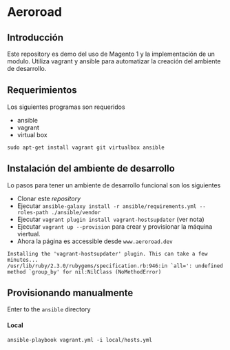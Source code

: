 # Aeroroad

## Introducción

Este repository es demo del uso de Magento 1 y la implementación de un modulo. 
Utiliza vagrant y ansible para automatizar la creación del ambiente de desarrollo.

## Requerimientos

Los siguientes programas son requeridos

* ansible
* vagrant
* virtual box

```
sudo apt-get install vagrant git virtualbox ansible
```

## Instalación del ambiente de desarrollo

Lo pasos para tener un ambiente de desarrollo funcional son los siguientes

* Clonar este *repository*
* Ejecutar `ansible-galaxy install -r ansible/requirements.yml --roles-path ./ansible/vendor`
* Ejecutar `vagrant plugin install vagrant-hostsupdater` (ver nota)
* Ejecutar `vagrant up --provision` para crear y provisionar la máquina viertual.
* Ahora la página es accessible desde `www.aeroroad.dev`
```
Installing the 'vagrant-hostsupdater' plugin. This can take a few minutes...
/usr/lib/ruby/2.3.0/rubygems/specification.rb:946:in `all=': undefined method `group_by' for nil:NilClass (NoMethodError)
```

## Provisionando manualmente

Enter to the `ansible` directory

#### Local
```
ansible-playbook vagrant.yml -i local/hosts.yml
```

